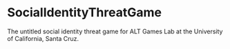 # SocialIdentityThreatGame

The untitled social identity threat game for ALT Games Lab at the University of California, Santa Cruz.
